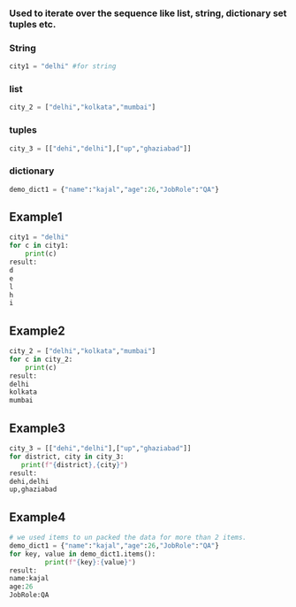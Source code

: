 ### Used to iterate over the sequence like list, string, dictionary set tuples etc.

### String
```py
city1 = "delhi" #for string
```
### list
```py
city_2 = ["delhi","kolkata","mumbai"] 
```
### tuples
```py
city_3 = [["dehi","delhi"],["up","ghaziabad"]] 
```
### dictionary
```py
demo_dict1 = {"name":"kajal","age":26,"JobRole":"QA"} 
```

## Example1
```py
city1 = "delhi" 
for c in city1: 
    print(c)
result: 
d
e
l
h
i
```
## Example2
```py
city_2 = ["delhi","kolkata","mumbai"] 
for c in city_2: 
    print(c)
result:
delhi
kolkata
mumbai
```
## Example3
```py
city_3 = [["dehi","delhi"],["up","ghaziabad"]] 
for district, city in city_3: 
   print(f"{district},{city}")
result:
dehi,delhi
up,ghaziabad
```
## Example4
```py
# we used items to un packed the data for more than 2 items.
demo_dict1 = {"name":"kajal","age":26,"JobRole":"QA"} 
for key, value in demo_dict1.items():  
         print(f"{key}:{value}")
result:
name:kajal
age:26
JobRole:QA

```